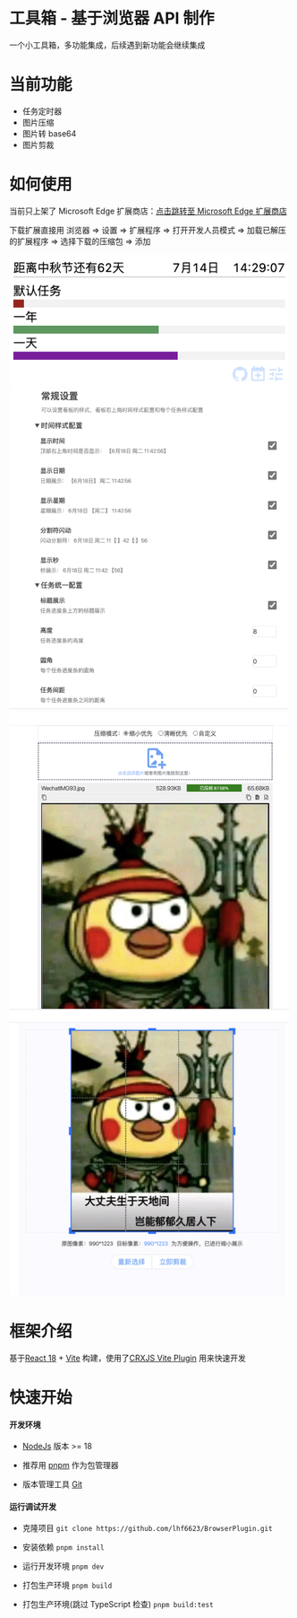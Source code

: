 # 工具箱 - 基于浏览器 API 制作

一个小工具箱，多功能集成，后续遇到新功能会继续集成

# 当前功能

- 任务定时器
- 图片压缩
- 图片转 base64
- 图片剪裁

# 如何使用

当前只上架了 Microsoft Edge 扩展商店：[点击跳转至 Microsoft Edge 扩展商店](https://microsoftedge.microsoft.com/addons/detail/adghdebcjdnllphndeljpdghfemgbpjp)

下载扩展直接用
浏览器 => 设置 => 扩展程序 => 打开开发人员模式 => 加载已解压的扩展程序 => 选择下载的压缩包 => 添加

<img alt='popup展示' src='https://github.com/lhf6623/BrowserPlugin/raw/main/public/popup.jpg' width='500' />

<img alt='popup设置页面' src='https://github.com/lhf6623/BrowserPlugin/raw/main/public/popup_setting.jpg' width='500' />

<img alt='图片压缩' src='https://github.com/lhf6623/BrowserPlugin/raw/main/public/img_compress.jpg' width='500' />

<img alt='图片剪裁' src='https://github.com/lhf6623/BrowserPlugin/raw/main/public/img_cut_out.jpg' width='500' />

# 框架介绍

基于[React 18](https://react.docschina.org) + [Vite](https://cn.vitejs.dev)
构建，使用了[CRXJS Vite Plugin](https://github.com/crxjs/chrome-extension-tools/blob/main/packages/vite-plugin/README.md)
用来快速开发

# 快速开始

#### 开发环境

- [NodeJs](https://nodejs.org/zh-cn) 版本 >= 18

- 推荐用 [pnpm](https://www.pnpm.cn/installation) 作为包管理器
- 版本管理工具 [Git](https://git-scm.com/downloads)

#### 运行调试开发

- 克隆项目 `git clone https://github.com/lhf6623/BrowserPlugin.git`
- 安装依赖 `pnpm install`

- 运行开发环境 `pnpm dev`
- 打包生产环境 `pnpm build`
- 打包生产环境(跳过 TypeScript 检查) `pnpm build:test`
